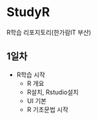 # StudyR
R학습 리포지토리(한가람IT 부산)

## 1일차
- R학습 시작
  - R 개요
  - R설치, Rstudio설치
  - UI 기본
  - R 기초문법 시작
  
  
